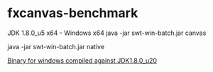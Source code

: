 fxcanvas-benchmark
==================
JDK 1.8.0_u5 x64 - Windows x64
java -jar swt-win-batch.jar canvas

java -jar swt-win-batch.jar native

[Binary for windows compiled against JDK1.8.0_u20](https://github.com/mcmil/fxcanvas-benchmark/releases/tag/v1.0.0-8_u20)

